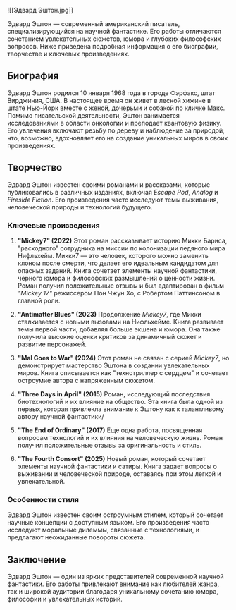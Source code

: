 ![[Эдвард Эштон.jpg]]

Эдвард Эштон — современный американский писатель, специализирующийся на научной фантастике. Его работы отличаются сочетанием увлекательных сюжетов, юмора и глубоких философских вопросов. Ниже приведена подробная информация о его биографии, творчестве и ключевых произведениях.

## **Биография**
Эдвард Эштон родился 10 января 1968 года в городе Фэрфакс, штат Вирджиния, США. В настоящее время он живет в лесной хижине в штате Нью-Йорк вместе с женой, дочерьми и собакой по кличке Макс. Помимо писательской деятельности, Эштон занимается исследованиями в области онкологии и преподает квантовую физику. Его увлечения включают резьбу по дереву и наблюдение за природой, что, возможно, вдохновляет его на создание уникальных миров в своих произведениях.

## **Творчество**
Эдвард Эштон известен своими романами и рассказами, которые публиковались в различных изданиях, включая *Escape Pod*, *Analog* и *Fireside Fiction*. Его произведения часто исследуют темы выживания, человеческой природы и технологий будущего.

### **Ключевые произведения**

1. **"Mickey7" (2022)**
Этот роман рассказывает историю Микки Барнса, "расходного" сотрудника на миссии по колонизации ледяного мира Нифльхейм. Микки7 — это человек, которого можно заменить клоном после смерти, что делает его идеальным кандидатом для опасных заданий. Книга сочетает элементы научной фантастики, черного юмора и философских размышлений о ценности жизни. Роман получил положительные отзывы и был адаптирован в фильм *"Mickey 17"* режиссером Пон Чжун Хо, с Робертом Паттинсоном в главной роли.

2. **"Antimatter Blues" (2023)**
Продолжение *Mickey7*, где Микки сталкивается с новыми вызовами на Нифльхейме. Книга развивает темы первой части, добавляя больше экшена и юмора. Она также получила высокие оценки критиков за динамичный сюжет и развитие персонажей.

3. **"Mal Goes to War" (2024)**
Этот роман не связан с серией *Mickey7*, но демонстрирует мастерство Эштона в создании увлекательных миров. Книга описывается как "технотриллер с сердцем" и сочетает остроумие автора с напряженным сюжетом.

4. **"Three Days in April" (2015)**
Роман, исследующий последствия биотехнологий и их влияние на общество. Эта книга была одной из первых, которая привлекла внимание к Эштону как к талантливому автору научной фантастики/

5. **"The End of Ordinary" (2017)**
Еще одна работа, посвященная вопросам технологий и их влияния на человеческую жизнь. Роман получил положительные отзывы за оригинальность и стиль.

6. **"The Fourth Consort" (2025)**
Новый роман, который сочетает элементы научной фантастики и сатиры. Книга задает вопросы о выживании и человеческой природе, оставаясь при этом легкой и увлекательной.

### **Особенности стиля**
Эдвард Эштон известен своим остроумным стилем, который сочетает научные концепции с доступным языком. Его произведения часто исследуют моральные дилеммы, связанные с технологиями, и предлагают неожиданные повороты сюжета.

## **Заключение**
Эдвард Эштон — один из ярких представителей современной научной фантастики. Его работы привлекают внимание как любителей жанра, так и широкой аудитории благодаря уникальному сочетанию юмора, философии и увлекательных историй.